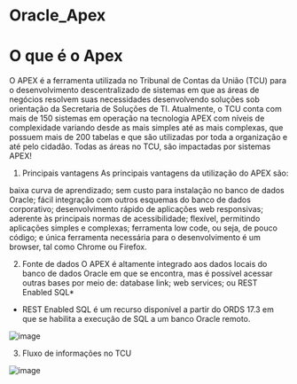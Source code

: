 # Oracle_Apex

# O que é o Apex

O APEX é a ferramenta utilizada no Tribunal de Contas da União (TCU) para o desenvolvimento descentralizado de sistemas em que as áreas de negócios resolvem suas necessidades desenvolvendo soluções sob orientação da Secretaria de Soluções de TI.
Atualmente, o TCU conta com mais de 150 sistemas em operação na tecnologia APEX com níveis de complexidade variando desde as mais simples até as mais complexas, que possuem mais de 200 tabelas e que são utilizadas por toda a organização e até pelo cidadão. Todas as áreas no TCU, são impactadas por sistemas APEX!


1. Principais vantagens
As principais vantagens da utilização do APEX são:

baixa curva de aprendizado;
sem custo para instalação no banco de dados Oracle;
fácil integração com outros esquemas do banco de dados corporativo;
desenvolvimento rápido de aplicações web responsivas;
aderente às principais normas de acessibilidade;
flexível, permitindo aplicações simples e complexas;
ferramenta low code, ou seja, de pouco código; e
única ferramenta necessária para o desenvolvimento é um browser, tal como Chrome ou Firefox.


2. Fonte de dados
O APEX é altamente integrado aos dados locais do banco de dados Oracle em que se encontra, mas é possível acessar outras bases por meio de:
database link;
web services; ou
REST Enabled SQL*

* REST Enabled SQL é um recurso disponível a partir do ORDS 17.3 em que se habilita a execução de SQL a um banco Oracle remoto.

![image](https://github.com/user-attachments/assets/08a9f291-07c9-491e-8a9b-a0f9b740fabc)


3. Fluxo de informações no TCU

   
![image](https://github.com/user-attachments/assets/f5c0f250-106d-4f7c-b51f-5ec1ecef76c8)

